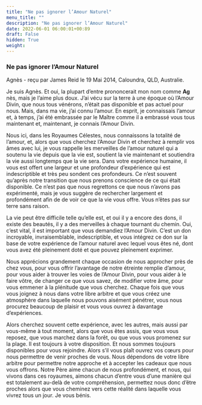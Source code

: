 ```yaml
---
title: "Ne pas ignorer l’Amour Naturel"
menu_title: ""
description: "Ne pas ignorer l’Amour Naturel"
date: 2022-06-01 06:00:01+00:89
draft: False
hidden: True
weight:
---
```

### Ne pas ignorer l’Amour Naturel

Agnès - reçu par  James Reid le 19 Mai 2014, Caloundra, QLD, Australie.

Je suis Agnès. Et oui, la plupart d’entre prononcerait mon nom comme **Ag** nès, mais je l’aime plus doux. J’ai vécu sur la terre à une époque où l’Amour Divin, que nous tous vénérons, n’était pas disponible et pas actuel pour nous. Mais, dans ma vie, j’ai connu l’amour. En esprit, je connaissais l’amour et, à temps, j’ai été embrassée par le Maître comme il a embrassé vous tous maintenant et, maintenant, je connais l’Amour Divin.

Nous ici, dans les Royaumes Célestes, nous connaissons la totalité de l’amour, et, alors que vous cherchez l’Amour Divin et cherchez à remplir vos âmes avec lui, je vous rappelle les merveilles de l’amour naturel qui a soutenu la vie depuis que la vie est, soutient la vie maintenant et soutiendra la vie aussi longtemps que la vie sera. Dans votre expérience humaine, il vous est offert une largeur et une profondeur d’expérience qui est indescriptible et très peu sondent ces profondeurs. Ce n’est souvent qu’après notre transition que nous prenons conscience de ce qui était disponible. Ce n’est pas que nous regrettons ce que nous n’avons pas expérimenté, mais je vous suggère de rechercher largement et profondément afin de de voir ce que la vie vous offre. Vous n’êtes pas sur terre sans raison.

La vie peut être difficile telle qu’elle est, et oui il y a encore des dons, il existe des beautés, il y a des merveilles à chaque tournant du chemin. Oui, c’est vital, il est important que vous demandiez l’Amour Divin. C’est un don incroyable, invraisemblable, indescriptible, et vous intégrez ce don sur la base de votre expérience de l’amour naturel avec lequel vous êtes né, dont vous avez été pleinement doté et que pouvez pleinement exprimer.

Nous apprécions grandement chaque occasion de nous approcher près de chez vous, pour vous offrir l’avantage de notre étreinte remplie d’amour, pour vous aider à trouver les voies de l’Amour Divin, pour vous aider à le faire vôtre, de changer ce que vous savez, de modifier votre âme, pour vous emmener à la plénitude que vous cherchez. Chaque fois que vous vous joignez à nous dans votre libre arbitre et que vous créez une atmosphère dans laquelle nous pouvons aisément pénétrer, vous nous procurez beaucoup de plaisir et vous vous ouvrez à davantage d’expériences.

Alors cherchez souvent cette expérience, avec les autres, mais aussi par vous-même à tout moment, alors que vous êtes assis, que vous vous reposez, que vous marchez dans la forêt, ou que vous vous promenez sur la plage. Il est toujours à votre disposition. Et nous sommes toujours disponibles pour vous rejoindre. Alors s’il vous plaît ouvrez vos cœurs pour nous permettre de venir proches de vous. Nous dépendons de votre libre arbitre pour permettre notre approche et à accepter les cadeaux que nous vous offrons. Notre Père aime chacun de nous profondément, et nous, qui vivons dans ces royaumes, aimons chacun d’entre vous d’une manière qui est totalement au-delà de votre compréhension, permettez nous donc d’être proches alors que vous cheminez vers cette réalité dans laquelle vous vivrez tous un jour. Je vous bénis.
